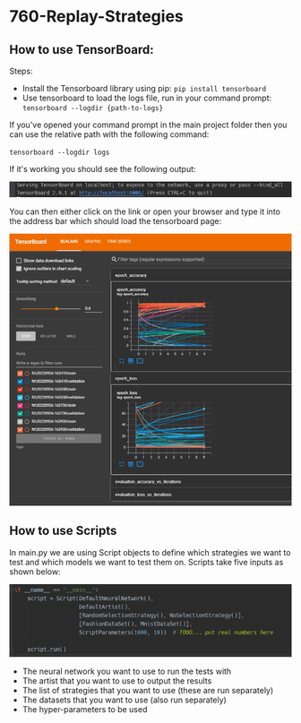 # 760-Replay-Strategies

## How to use TensorBoard:

Steps:
 - Install the Tensorboard library using pip: `pip install tensorboard` 
 - Use tensorboard to load the logs file, run in your command prompt: `tensorboard --logdir {path-to-logs}`

If you've opened your command prompt in the main project folder then you can use the relative path with the following command:

`tensorboard --logdir logs`

If it's working you should see the following output:

<img src="resources/readme/cmd-output.png" alt="TensorBoard 2.9.1 at http://localhost:6006/">

You can then either click on the link or open your browser and type it into the address bar which should load the tensorboard page:

<img src="resources/readme/tensorboard-main-page.png" alt="TensorBoard main page">

## How to use Scripts

In main.py we are using Script objects to define which strategies we want to test and which models we want to test them on.
Scripts take five inputs as shown below:

<img src="resources/readme/script-setup.png" alt="Script setup">

- The neural network you want to use to run the tests with
- The artist that you want to use to output the results
- The list of strategies that you want to use (these are run separately)
- The datasets that you want to use (also run separately)
- The hyper-parameters to be used